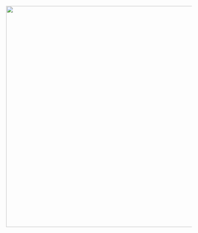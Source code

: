 <p align="center">
    <img width="600" heigth="600" src="https://github.com/erikefernandes40/menu-responsivo/blob/main/assets/readme/readme.mp4">
</p>